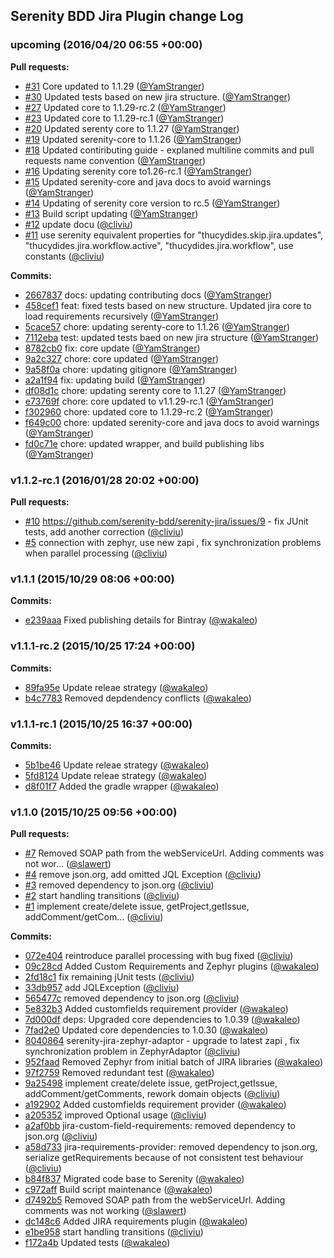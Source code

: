 ## Serenity BDD Jira Plugin change Log

### upcoming (2016/04/20 06:55 +00:00)
 
**Pull requests:**
 
- [#31](https://github.com/serenity-bdd/serenity-jira/pull/31) Core updated to 1.1.29 ([@YamStranger](https://github.com/YamStranger))
- [#30](https://github.com/serenity-bdd/serenity-jira/pull/30) Updated tests based on new jira structure. ([@YamStranger](https://github.com/YamStranger))
- [#27](https://github.com/serenity-bdd/serenity-jira/pull/27) Updated core to 1.1.29-rc.2 ([@YamStranger](https://github.com/YamStranger))
- [#23](https://github.com/serenity-bdd/serenity-jira/pull/23) Updated core to 1.1.29-rc.1 ([@YamStranger](https://github.com/YamStranger))
- [#20](https://github.com/serenity-bdd/serenity-jira/pull/20) Updated serenty core to 1.1.27 ([@YamStranger](https://github.com/YamStranger))
- [#19](https://github.com/serenity-bdd/serenity-jira/pull/19) Updated serenity-core to 1.1.26 ([@YamStranger](https://github.com/YamStranger))
- [#18](https://github.com/serenity-bdd/serenity-jira/pull/18) Updated contiributing guide - explaned multiline commits and pull requests name convention ([@YamStranger](https://github.com/YamStranger))
- [#16](https://github.com/serenity-bdd/serenity-jira/pull/16) Updating serenity core to1.26-rc.1 ([@YamStranger](https://github.com/YamStranger))
- [#15](https://github.com/serenity-bdd/serenity-jira/pull/15) Updated serenity-core and java docs to avoid warnings ([@YamStranger](https://github.com/YamStranger))
- [#14](https://github.com/serenity-bdd/serenity-jira/pull/14) Updating of serenity core version to rc.5 ([@YamStranger](https://github.com/YamStranger))
- [#13](https://github.com/serenity-bdd/serenity-jira/pull/13) Build script updating ([@YamStranger](https://github.com/YamStranger))
- [#12](https://github.com/serenity-bdd/serenity-jira/pull/12) update docu ([@cliviu](https://github.com/cliviu))
- [#11](https://github.com/serenity-bdd/serenity-jira/pull/11) use serenity equivalent properties for "thucydides.skip.jira.updates", "thucydides.jira.workflow.active", "thucydides.jira.workflow", use constants ([@cliviu](https://github.com/cliviu))
 
**Commits:**
 
- [2667837](https://github.com/serenity-bdd/serenity-jira/commit/2667837e21514044159901bf93dcfeb430870487) docs: updating contributing docs ([@YamStranger](https://github.com/YamStranger))
- [458cef1](https://github.com/serenity-bdd/serenity-jira/commit/458cef105261853f89abeac42601dbc5d7ab6aa2) feat: fixed tests based on new structure. Updated jira core to load requirements recursively ([@YamStranger](https://github.com/YamStranger))
- [5cace57](https://github.com/serenity-bdd/serenity-jira/commit/5cace57f7fb171ed7dcd0a8725e4246f001d077d) chore: updating serenty-core to 1.1.26 ([@YamStranger](https://github.com/YamStranger))
- [7112eba](https://github.com/serenity-bdd/serenity-jira/commit/7112eba23f78a682708573cd10398b84a40f58a2) test: updated tests baed on new jira structure ([@YamStranger](https://github.com/YamStranger))
- [8782cb0](https://github.com/serenity-bdd/serenity-jira/commit/8782cb05ad1a08a755cfc26969e427188ae7bb79) fix: core update ([@YamStranger](https://github.com/YamStranger))
- [9a2c327](https://github.com/serenity-bdd/serenity-jira/commit/9a2c327911072348ae1ed9830dfa45be4ea061f9) chore: core updated ([@YamStranger](https://github.com/YamStranger))
- [9a58f0a](https://github.com/serenity-bdd/serenity-jira/commit/9a58f0a804612d0b7be826b15c2d706ea1bd2c13) chore: updating gitignore ([@YamStranger](https://github.com/YamStranger))
- [a2a1f94](https://github.com/serenity-bdd/serenity-jira/commit/a2a1f94df1e0eddd3a29d347660d6d2885367649) fix: updating build ([@YamStranger](https://github.com/YamStranger))
- [df08d1c](https://github.com/serenity-bdd/serenity-jira/commit/df08d1c8056243de173c9f03a559bf6e638cb458) chore: updating serenty core to 1.1.27 ([@YamStranger](https://github.com/YamStranger))
- [e73769f](https://github.com/serenity-bdd/serenity-jira/commit/e73769fe5f02d623a851999d9b445b4751876ff7) chore: core updated to v1.1.29-rc.1 ([@YamStranger](https://github.com/YamStranger))
- [f302960](https://github.com/serenity-bdd/serenity-jira/commit/f3029602e74845f9029982018cb063b8e1d694a1) chore: updated core to 1.1.29-rc.2 ([@YamStranger](https://github.com/YamStranger))
- [f649c00](https://github.com/serenity-bdd/serenity-jira/commit/f649c00f056cc071c2fc3c84dbd2d3ee7f462972) chore: updated serenity-core and java docs to avoid warnings ([@YamStranger](https://github.com/YamStranger))
- [fd0c71e](https://github.com/serenity-bdd/serenity-jira/commit/fd0c71eeed027645763e4ca5782b5b3600eb0dd0) chore: updated wrapper, and build publishing libs ([@YamStranger](https://github.com/YamStranger))
 
### v1.1.2-rc.1 (2016/01/28 20:02 +00:00)
 
**Pull requests:**
 
- [#10](https://github.com/serenity-bdd/serenity-jira/pull/10) https://github.com/serenity-bdd/serenity-jira/issues/9 - fix JUnit tests, add another correction ([@cliviu](https://github.com/cliviu))
- [#5](https://github.com/serenity-bdd/serenity-jira/pull/5) connection with zephyr, use new zapi , fix synchronization problems when parallel processing ([@cliviu](https://github.com/cliviu))
 
### v1.1.1 (2015/10/29 08:06 +00:00)
 
 
**Commits:**
 
- [e239aaa](https://github.com/serenity-bdd/serenity-jira/commit/e239aaae6fba85ad6a3ed4b59a2e8582feca1e33) Fixed publishing details for Bintray ([@wakaleo](https://github.com/wakaleo))
 
### v1.1.1-rc.2 (2015/10/25 17:24 +00:00)
 
 
**Commits:**
 
- [89fa95e](https://github.com/serenity-bdd/serenity-jira/commit/89fa95ec7b2eaf246d5164cae8d4939bbd303f55) Update releae strategy ([@wakaleo](https://github.com/wakaleo))
- [b4c7783](https://github.com/serenity-bdd/serenity-jira/commit/b4c778379e1f2df3435b3d9e6bf058685ab7d2cf) Removed depdendency conflicts ([@wakaleo](https://github.com/wakaleo))
 
### v1.1.1-rc.1 (2015/10/25 16:37 +00:00)
 
 
**Commits:**
 
- [5b1be46](https://github.com/serenity-bdd/serenity-jira/commit/5b1be4621d5c5f824ddefdc8e5cb95bf84378beb) Update releae strategy ([@wakaleo](https://github.com/wakaleo))
- [5fd8124](https://github.com/serenity-bdd/serenity-jira/commit/5fd8124d33f394f725b26aa8071e364cc0110cce) Update releae strategy ([@wakaleo](https://github.com/wakaleo))
- [d8f01f7](https://github.com/serenity-bdd/serenity-jira/commit/d8f01f73c6973ca2bfa298bd6256a8abd384f341) Added the gradle wrapper ([@wakaleo](https://github.com/wakaleo))
 
### v1.1.0 (2015/10/25 09:56 +00:00)
 
**Pull requests:**
 
- [#7](https://github.com/serenity-bdd/serenity-jira/pull/7) Removed SOAP path from the webServiceUrl. Adding comments was not wor… ([@slawert](https://github.com/slawert))
- [#4](https://github.com/serenity-bdd/serenity-jira/pull/4) remove json.org, add omitted JQL Exception ([@cliviu](https://github.com/cliviu))
- [#3](https://github.com/serenity-bdd/serenity-jira/pull/3) removed dependency to json.org ([@cliviu](https://github.com/cliviu))
- [#2](https://github.com/serenity-bdd/serenity-jira/pull/2) start handling transitions ([@cliviu](https://github.com/cliviu))
- [#1](https://github.com/serenity-bdd/serenity-jira/pull/1) implement create/delete issue, getProject,getIssue, addComment/getCom… ([@cliviu](https://github.com/cliviu))
 
**Commits:**
 
- [072e404](https://github.com/serenity-bdd/serenity-jira/commit/072e404e0928be3fd4355f12e6696ac3204644f7) reintroduce parallel processing with bug fixed ([@cliviu](https://github.com/cliviu))
- [09c28cd](https://github.com/serenity-bdd/serenity-jira/commit/09c28cda813c5b7504a96f463e542730035fb2f7) Added Custom Requirements and Zephyr plugins ([@wakaleo](https://github.com/wakaleo))
- [2fd18c1](https://github.com/serenity-bdd/serenity-jira/commit/2fd18c1f68af34db0675b948d9ab2065ec3dc31d) fix remaining jUnit tests ([@cliviu](https://github.com/cliviu))
- [33db957](https://github.com/serenity-bdd/serenity-jira/commit/33db95741b6b62dbbcdfd7ca5280bc55b83a1826) add JQLException ([@cliviu](https://github.com/cliviu))
- [565477c](https://github.com/serenity-bdd/serenity-jira/commit/565477cb85ad4ac54edc8b5a38b62ccdd3b59395) removed dependency to json.org ([@cliviu](https://github.com/cliviu))
- [5e832b3](https://github.com/serenity-bdd/serenity-jira/commit/5e832b318c33749fc6fef5cbb4114c97b066307b) Added customfields requirement provider ([@wakaleo](https://github.com/wakaleo))
- [7d000df](https://github.com/serenity-bdd/serenity-jira/commit/7d000dfca3172f10b04d215d4eed0402563ead6a) deps: Upgraded core dependencies to 1.0.39 ([@wakaleo](https://github.com/wakaleo))
- [7fad2e0](https://github.com/serenity-bdd/serenity-jira/commit/7fad2e0ba536b8d245264957aa9be7d2afff14a1) Updated core dependencies to 1.0.30 ([@wakaleo](https://github.com/wakaleo))
- [8040864](https://github.com/serenity-bdd/serenity-jira/commit/8040864cedda937197172d83135429c15cf7327a) serenity-jira-zephyr-adaptor - upgrade to latest zapi , fix synchronization problem  in ZephyrAdaptor ([@cliviu](https://github.com/cliviu))
- [952faad](https://github.com/serenity-bdd/serenity-jira/commit/952faadaee8ae3df4278f306721722e08d29b29d) Removed Zephyr from initial batch of JIRA libraries ([@wakaleo](https://github.com/wakaleo))
- [97f2759](https://github.com/serenity-bdd/serenity-jira/commit/97f27590c9aa5b46a5f6f62719821f85d35f37ee) Removed redundant test ([@wakaleo](https://github.com/wakaleo))
- [9a25498](https://github.com/serenity-bdd/serenity-jira/commit/9a254981d668c9c68c8b8a8d844a694c03e36f7f) implement create/delete issue, getProject,getIssue, addComment/getComments, rework domain objects ([@cliviu](https://github.com/cliviu))
- [a192902](https://github.com/serenity-bdd/serenity-jira/commit/a192902aa7cf446eef68bb9c53f27b70c5b3e7ae) Added customfields requirement provider ([@wakaleo](https://github.com/wakaleo))
- [a205352](https://github.com/serenity-bdd/serenity-jira/commit/a2053522a15c2d6d40630c6f4a37ec643e6ee64a) improved Optional usage ([@cliviu](https://github.com/cliviu))
- [a2af0bb](https://github.com/serenity-bdd/serenity-jira/commit/a2af0bbd8820999596b3796afcc97ea6915efa01) jira-custom-field-requirements: removed dependency to json.org ([@cliviu](https://github.com/cliviu))
- [a58d733](https://github.com/serenity-bdd/serenity-jira/commit/a58d733c619b2c31e0bd39db22344a3c894a5895) jira-requirements-provider: removed dependency to json.org, serialize getRequirements because of not consistent test behaviour ([@cliviu](https://github.com/cliviu))
- [b84f837](https://github.com/serenity-bdd/serenity-jira/commit/b84f8377c8cd4fe56a183dbaa93c9aed4405ec15) Migrated code base to Serenity ([@wakaleo](https://github.com/wakaleo))
- [c972aff](https://github.com/serenity-bdd/serenity-jira/commit/c972afffcdf12d37f8290f3e02974b85659be1a9) Build script maintenance ([@wakaleo](https://github.com/wakaleo))
- [d7492b5](https://github.com/serenity-bdd/serenity-jira/commit/d7492b5c3be6b5a5635d2e8c927ee534a504761d) Removed SOAP path from the webServiceUrl. Adding comments was not working ([@slawert](https://github.com/slawert))
- [dc148c6](https://github.com/serenity-bdd/serenity-jira/commit/dc148c6f74e210f56cb33af826f5f57875d99251) Added JIRA requirements plugin ([@wakaleo](https://github.com/wakaleo))
- [e1be958](https://github.com/serenity-bdd/serenity-jira/commit/e1be9589df9a8e9abb6d28cd21ecb365f4a35225) start handling transitions ([@cliviu](https://github.com/cliviu))
- [f172a4b](https://github.com/serenity-bdd/serenity-jira/commit/f172a4b4ae0d31c5345c62bed8795198f2480997) Updated tests ([@wakaleo](https://github.com/wakaleo))
 
